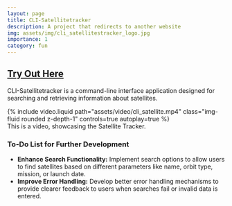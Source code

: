 ```yaml
---
layout: page
title: CLI-Satellitetracker
description: A project that redirects to another website
img: assets/img/cli_satellitestracker_logo.jpg
importance: 1
category: fun
---
```

## [Try Out Here](https://github.com/AdrianoWeid/cli-satellites)

CLI-Satellitetracker is a command-line interface application designed for searching and retrieving information about satellites.

<div class="row justify-content-sm-center">
    <div class="col-sm-8 mt-3 mt-md-0">
    {% include video.liquid path="assets/video/cli_satellite.mp4" class="img-fluid rounded z-depth-1" controls=true autoplay=true %}
    </div>
</div>
<div class="caption">
    This is a video, showcasing the Satellite Tracker.
</div>

### To-Do List for Further Development
- **Enhance Search Functionality:** Implement search options to allow users to find satellites based on different parameters like name, orbit type, mission, or launch date.
- **Improve Error Handling:** Develop better error handling mechanisms to provide clearer feedback to users when searches fail or invalid data is entered.


